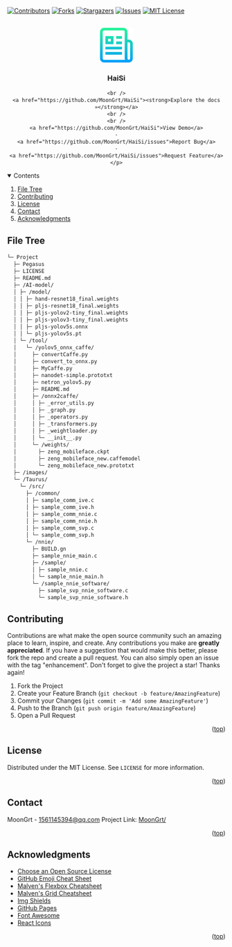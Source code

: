 <div id="top"></div>

[![Contributors][contributors-shield]][contributors-url]
[![Forks][forks-shield]][forks-url]
[![Stargazers][stars-shield]][stars-url]
[![Issues][issues-shield]][issues-url]
[![MIT License][license-shield]][license-url]


<!-- PROJECT LOGO -->
<br />
<div align="center">
	<a href="https://github.com/MoonGrt/HaiSi">
	<img src="images/logo.png" alt="Logo" width="80" height="80">
	</a>
<h3 align="center">HaiSi</h3>
	<p align="center">
	
	<br />
	<a href="https://github.com/MoonGrt/HaiSi"><strong>Explore the docs »</strong></a>
	<br />
	<br />
	<a href="https://github.com/MoonGrt/HaiSi">View Demo</a>
	·
	<a href="https://github.com/MoonGrt/HaiSi/issues">Report Bug</a>
	·
	<a href="https://github.com/MoonGrt/HaiSi/issues">Request Feature</a>
	</p>
</div>


<!-- CONTENTS -->
<details open>
  <summary>Contents</summary>
  <ol>
    <li><a href="#file-tree">File Tree</a></li>
    <li><a href="#contributing">Contributing</a></li>
    <li><a href="#license">License</a></li>
    <li><a href="#contact">Contact</a></li>
    <li><a href="#acknowledgments">Acknowledgments</a></li>
  </ol>
</details>


<!-- FILE TREE -->
## File Tree

```
└─ Project
  ├─ Pegasus
  ├─ LICENSE
  ├─ README.md
  ├─ /AI-model/
  │ ├─ /model/
  │ │ ├─ hand-resnet18_final.weights
  │ │ ├─ pljs-resnet18_final.weights
  │ │ ├─ pljs-yolov2-tiny_final.weights
  │ │ ├─ pljs-yolov3-tiny_final.weights
  │ │ ├─ pljs-yolov5s.onnx
  │ │ └─ pljs-yolov5s.pt
  │ └─ /tool/
  │   └─ /yolov5_onnx_caffe/
  │     ├─ convertCaffe.py
  │     ├─ convert_to_onnx.py
  │     ├─ MyCaffe.py
  │     ├─ nanodet-simple.prototxt
  │     ├─ netron_yolov5.py
  │     ├─ README.md
  │     ├─ /onnx2caffe/
  │     │ ├─ _error_utils.py
  │     │ ├─ _graph.py
  │     │ ├─ _operators.py
  │     │ ├─ _transformers.py
  │     │ ├─ _weightloader.py
  │     │ └─ __init__.py
  │     └─ /weights/
  │       ├─ zeng_mobileface.ckpt
  │       ├─ zeng_mobileface_new.caffemodel
  │       └─ zeng_mobileface_new.prototxt
  ├─ /images/
  └─ /Taurus/
    └─ /src/
      ├─ /common/
      │ ├─ sample_comm_ive.c
      │ ├─ sample_comm_ive.h
      │ ├─ sample_comm_nnie.c
      │ ├─ sample_comm_nnie.h
      │ ├─ sample_comm_svp.c
      │ └─ sample_comm_svp.h
      └─ /nnie/
        ├─ BUILD.gn
        ├─ sample_nnie_main.c
        ├─ /sample/
        │ ├─ sample_nnie.c
        │ └─ sample_nnie_main.h
        └─ /sample_nnie_software/
          ├─ sample_svp_nnie_software.c
          └─ sample_svp_nnie_software.h

```


<!-- CONTRIBUTING -->
## Contributing
Contributions are what make the open source community such an amazing place to learn, inspire, and create. Any contributions you make are **greatly appreciated**.
If you have a suggestion that would make this better, please fork the repo and create a pull request. You can also simply open an issue with the tag "enhancement".
Don't forget to give the project a star! Thanks again!
1. Fork the Project
2. Create your Feature Branch (`git checkout -b feature/AmazingFeature`)
3. Commit your Changes (`git commit -m 'Add some AmazingFeature'`)
4. Push to the Branch (`git push origin feature/AmazingFeature`)
5. Open a Pull Request
<p align="right">(<a href="#top">top</a>)</p>


<!-- LICENSE -->
## License
Distributed under the MIT License. See `LICENSE` for more information.
<p align="right">(<a href="#top">top</a>)</p>


<!-- CONTACT -->
## Contact
MoonGrt - 1561145394@qq.com
Project Link: [MoonGrt/](https://github.com/MoonGrt/)
<p align="right">(<a href="#top">top</a>)</p>


<!-- ACKNOWLEDGMENTS -->
## Acknowledgments
* [Choose an Open Source License](https://choosealicense.com)
* [GitHub Emoji Cheat Sheet](https://www.webpagefx.com/tools/emoji-cheat-sheet)
* [Malven's Flexbox Cheatsheet](https://flexbox.malven.co/)
* [Malven's Grid Cheatsheet](https://grid.malven.co/)
* [Img Shields](https://shields.io)
* [GitHub Pages](https://pages.github.com)
* [Font Awesome](https://fontawesome.com)
* [React Icons](https://react-icons.github.io/react-icons/search)   
<p align="right">(<a href="#top">top</a>)</p>


<!-- MARKDOWN LINKS & IMAGES -->
<!-- https://www.markdownguide.org/basic-syntax/#reference-style-links -->
[contributors-shield]: https://img.shields.io/github/contributors/MoonGrt/HaiSi.svg?style=for-the-badge
[contributors-url]: https://github.com/MoonGrt/HaiSi/graphs/contributors
[forks-shield]: https://img.shields.io/github/forks/MoonGrt/HaiSi.svg?style=for-the-badge
[forks-url]: https://github.com/MoonGrt/HaiSi/network/members
[stars-shield]: https://img.shields.io/github/stars/MoonGrt/HaiSi.svg?style=for-the-badge
[stars-url]: https://github.com/MoonGrt/HaiSi/stargazers
[issues-shield]: https://img.shields.io/github/issues/MoonGrt/HaiSi.svg?style=for-the-badge
[issues-url]: https://github.com/MoonGrt/HaiSi/issues
[license-shield]: https://img.shields.io/github/license/MoonGrt/HaiSi.svg?style=for-the-badge
[license-url]: https://github.com/MoonGrt/HaiSi/blob/master/LICENSE

